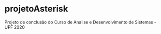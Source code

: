 # projetoAsterisk
Projeto de conclusão do Curso de Analise e Desenvolvimento de Sistemas - UPF 2020
